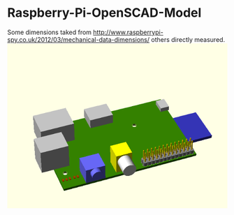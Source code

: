 Raspberry-Pi-OpenSCAD-Model
===========================
Some dimensions taked from http://www.raspberrypi-spy.co.uk/2012/03/mechanical-data-dimensions/ others directly measured.
![Raspberry Pi](rpi.png?raw=true)


